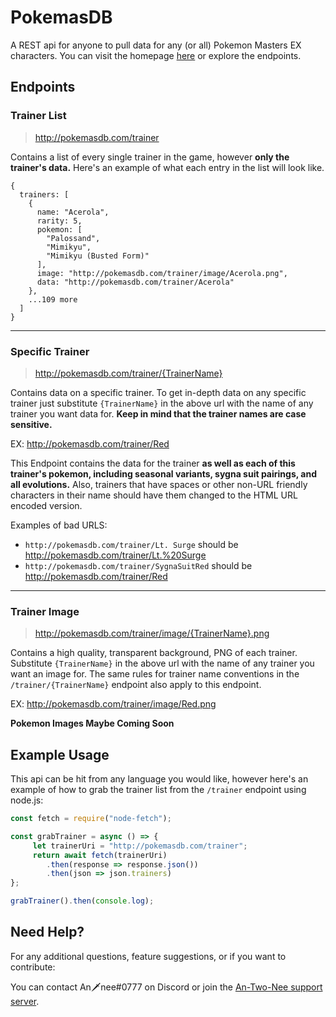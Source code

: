 # PokemasDB
A REST api for anyone to pull data for any (or all) Pokemon Masters EX characters. You can visit the homepage [here](http://pokemasdb.com) or explore the endpoints.

## Endpoints
### Trainer List
> http://pokemasdb.com/trainer <br />

Contains a list of every single trainer in the game, however **only the trainer's data.** 
Here's an example of what each entry in the list will look like.

```
{
  trainers: [
    {
      name: "Acerola",
      rarity: 5,
      pokemon: [
        "Palossand",
        "Mimikyu",
        "Mimikyu (Busted Form)"
      ],
      image: "http://pokemasdb.com/trainer/image/Acerola.png",
      data: "http://pokemasdb.com/trainer/Acerola"
    },
    ...109 more
  ]
}
```
___
### Specific Trainer
> http://pokemasdb.com/trainer/{TrainerName} <br />

Contains data on a specific trainer. To get in-depth data on any specific trainer just substitute `{TrainerName}` in the above url with the name of any trainer you want data for. **Keep in mind that the trainer names are case sensitive.** <br />

EX: http://pokemasdb.com/trainer/Red

This Endpoint contains the data for the trainer **as well as each of this trainer's pokemon, including seasonal variants, sygna suit pairings, and all evolutions.** Also, trainers that have spaces or other non-URL friendly characters in their name should have them changed to the HTML URL encoded version.

Examples of bad URLS:
* `http://pokemasdb.com/trainer/Lt. Surge` should be http://pokemasdb.com/trainer/Lt.%20Surge 
* `http://pokemasdb.com/trainer/SygnaSuitRed` should be http://pokemasdb.com/trainer/Red
___
### Trainer Image
> http://pokemasdb.com/trainer/image/{TrainerName}.png <br />

Contains a high quality, transparent background, PNG of each trainer. Substitute `{TrainerName}` in the above url with the name of any trainer you want an image for. The same rules for trainer name conventions in the `/trainer/{TrainerName}` endpoint also apply to this endpoint.

EX: http://pokemasdb.com/trainer/image/Red.png

**Pokemon Images Maybe Coming Soon**

## Example Usage
This api can be hit from any language you would like, however here's an example of how to grab the trainer list from the `/trainer` endpoint using node.js:
```javascript
const fetch = require("node-fetch");

const grabTrainer = async () => {
     let trainerUri = "http://pokemasdb.com/trainer";
     return await fetch(trainerUri)
        .then(response => response.json())
        .then(json => json.trainers)
};

grabTrainer().then(console.log);
```
## Need Help?
For any additional questions, feature suggestions, or if you want to contribute: 

You can contact An🗡nee#0777 on Discord or join the [An-Two-Nee support server](https://discord.gg/cb8vna).
